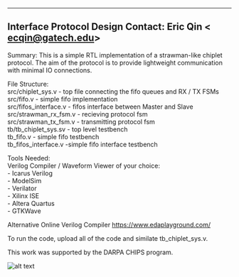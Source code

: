 ---------------------------------------------
Interface Protocol Design
Contact: Eric Qin < ecqin@gatech.edu>
---------------------------------------------

Summary: This is a simple RTL implementation of a strawman-like chiplet protocol. 
The aim of the protocol is to provide lightweight communication with minimal IO connections.

File Structure: <br />
  src/chiplet_sys.v - top file connecting the fifo queues and RX / TX FSMs <br />
  src/fifo.v - simple fifo implementation <br />
  src/fifos_interface.v - fifos interface between Master and Slave <br />
  src/strawman_rx_fsm.v - recieving protocol fsm <br />
  src/strawman_tx_fsm.v - transmitting protocol fsm <br />
  tb/tb_chiplet_sys.sv - top level testbench <br />
  tb_fifo.v - simple fifo testbench <br />
  tb_fifos_interface.v -simple fifo interface testbench <br />
  
Tools Needed:  <br />
  Verilog Compiler / Waveform Viewer of your choice: <br />
    - Icarus Verilog <br />
    - ModelSim <br />
    - Verilator <br />
    - Xilinx ISE <br />
    - Altera Quartus <br />
    - GTKWave <br />
  
Alternative Online Verilog Compiler
  https://www.edaplayground.com/ 
  
To run the code, upload all of the code and similate tb_chiplet_sys.v.

This work was supported by the DARPA CHIPS program.

![alt text](https://i.postimg.cc/tJ6xFMw2/protocol.png)
